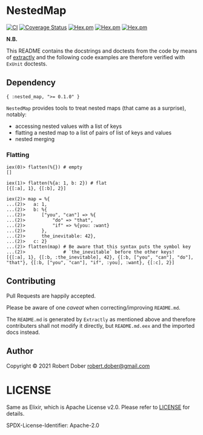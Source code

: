 
<!--
DO NOT EDIT THIS FILE
It has been generated from the template `README.md.eex` by Extractly (https://github.com/RobertDober/extractly.git)
and any changes you make in this file will most likely be lost
-->

# NestedMap

[![CI](https://github.com/RobertDober/nested_map/actions/workflows/ci.yml/badge.svg)](https://github.com/RobertDober/nested_map/actions/workflows/ci.yml)
[![Coverage Status](https://coveralls.io/repos/github/RobertDober/nested_map/badge.svg?branch=main)](https://coveralls.io/github/RobertDober/nested_map?branch=main)
[![Hex.pm](https://img.shields.io/hexpm/v/nested_map.svg)](https://hex.pm/packages/nested_map)
[![Hex.pm](https://img.shields.io/hexpm/dw/nested_map.svg)](https://hex.pm/packages/nested_map)
[![Hex.pm](https://img.shields.io/hexpm/dt/nested_map.svg)](https://hex.pm/packages/nested_map)


**N.B.**

This README contains the docstrings and doctests from the code by means of [extractly](https://hex.pm/packages/extractly)
and the following code examples are therefore verified with `ExUnit` doctests.

## Dependency

    { :nested_map, ">= 0.1.0" }

  `NestedMap` provides tools to treat nested maps (that came as a surprise),
  notably:

  - accessing nested values with a list of keys
  - flatting a nested map to a list of pairs of list of keys and values
  - nested merging

  ### Flatting


    iex(0)> flatten(%{}) # empty
    []

    iex(1)> flatten(%{a: 1, b: 2}) # flat
    [{[:a], 1}, {[:b], 2}]

    iex(2)> map = %{
    ...(2)>   a: 1,
    ...(2)>   b: %{
    ...(2)>      ["you", "can"] => %{
    ...(2)>          "do" => "that",
    ...(2)>          "if" => %{you: :want}
    ...(2)>      },
    ...(2)>      the_inevitable: 42},
    ...(2)>   c: 2}
    ...(2)> flatten(map) # Be aware that this syntax puts the symbol key
    ...(2)>              # `the_inevitable` before the other keys!
    [{[:a], 1}, {[:b, :the_inevitable], 42}, {[:b, ["you", "can"], "do"], "that"}, {[:b, ["you", "can"], "if", :you], :want}, {[:c], 2}]





## Contributing

Pull Requests are happily accepted.

Please be aware of one _caveat_ when correcting/improving `README.md`.

The `README.md` is generated by `Extractly` as mentioned above and therefore contributers shall not modify it directly, but
`README.md.eex` and the imported docs instead.


## Author

Copyright © 2021 Robert Dober robert.dober@gmail.com

# LICENSE

Same as Elixir, which is Apache License v2.0. Please refer to [LICENSE](LICENSE) for details.

SPDX-License-Identifier: Apache-2.0
